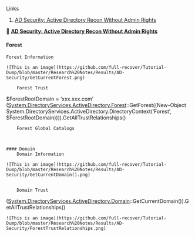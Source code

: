 Links

1. [AD Security: Active Directory Recon Without Admin Rights](https://adsecurity.org/?p=2535)





:book: [**AD Security: Active Directory Recon Without Admin Rights**](https://adsecurity.org/?p=2535)




####  Forest
	Forest Information

[System.DirectoryServices.ActiveDirectory.Forest]::GetCurrentForest()
```
![This is an image](https://github.com/full-recover/Tutorial-Dump/blob/master/Research%20Notes/Results/AD-Security/GetCurrentForest.png)

	Forest Trust
```
$ForestRootDomain = ‘xxx.xxx.com’
([System.DirectoryServices.ActiveDirectory.Forest]::GetForest((New-Object System.DirectoryServices.ActiveDirectory.DirectoryContext(‘Forest’, $ForestRootDomain)))).GetAllTrustRelationships()
```
	Forest Global Catalogs
```
[System.DirectoryServices.ActiveDirectory.Forest]::GetCurrentForest().GlobalCatalogs
```


#### Domain
	Domain Information
 ```
[System.DirectoryServices.ActiveDirectory.Domain]::GetCurrentDomain()
```
![This is an image](https://github.com/full-recover/Tutorial-Dump/blob/master/Research%20Notes/Results/AD-Security/GetCurrentDomain().png)


	Domain Trust

```
([System.DirectoryServices.ActiveDirectory.Domain]::GetCurrentDomain()).GetAllTrustRelationships()
```
![This is an image](https://github.com/full-recover/Tutorial-Dump/blob/master/Research%20Notes/Results/AD-Security/ForestTrustRelationships.png)



